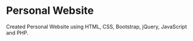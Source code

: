 # Personal Website
Created Personal Website using HTML, CSS, Bootstrap, jQuery, JavaScript and PHP.
